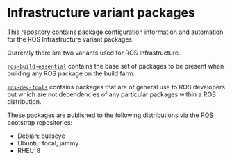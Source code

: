 # Infrastructure variant packages

This repository contains package configuration information and automation for the ROS Infrastructure variant packages.

Currently there are two variants used for ROS Infrastructure.

[`ros-build-essential`](./ros-build-essential) contains the base set of packages to be present when building any ROS package on the build farm.

[`ros-dev-tools`](./ros-dev-tools) contains packages that are of general use to ROS developers but which are not dependencies of any particular packages within a ROS distribution.

These packages are published to the following distributions via the ROS bootstrap repositories:

* Debian: bullseye
* Ubuntu: focal, jammy
* RHEL: 8

